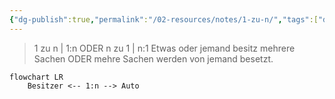 ```yaml
---
{"dg-publish":true,"permalink":"/02-resources/notes/1-zu-n/","tags":["datenbank/kardinatität"],"noteIcon":"","updated":"2025-08-26T16:35:00.000+02:00"}
---
```


>1 zu n | 1:n ODER n zu 1 | n:1
> Etwas oder jemand besitz mehrere Sachen ODER mehre Sachen werden von jemand besetzt.

```mermaid  
flowchart LR
    Besitzer <-- 1:n --> Auto

```